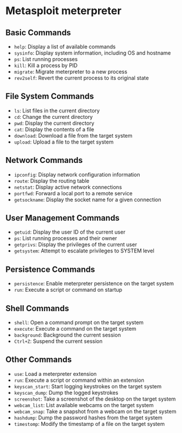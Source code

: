 # Metasploit meterpreter
## Basic Commands

-   `help`: Display a list of available commands
-   `sysinfo`: Display system information, including OS and hostname
-   `ps`: List running processes
-   `kill`: Kill a process by PID
-   `migrate`: Migrate meterpreter to a new process
-   `rev2self`: Revert the current process to its original state

## File System Commands

-   `ls`: List files in the current directory
-   `cd`: Change the current directory
-   `pwd`: Display the current directory
-   `cat`: Display the contents of a file
-   `download`: Download a file from the target system
-   `upload`: Upload a file to the target system

## Network Commands

-   `ipconfig`: Display network configuration information
-   `route`: Display the routing table
-   `netstat`: Display active network connections
-   `portfwd`: Forward a local port to a remote service
-   `getsockname`: Display the socket name for a given connection

## User Management Commands

-   `getuid`: Display the user ID of the current user
-   `ps`: List running processes and their owner
-   `getprivs`: Display the privileges of the current user
-   `getsystem`: Attempt to escalate privileges to SYSTEM level

## Persistence Commands

-   `persistence`: Enable meterpreter persistence on the target system
-   `run`: Execute a script or command on startup

## Shell Commands

-   `shell`: Open a command prompt on the target system
-   `execute`: Execute a command on the target system
-   `background`: Background the current session
-   `Ctrl+Z`: Suspend the current session

## Other Commands

-   `use`: Load a meterpreter extension
-   `run`: Execute a script or command within an extension
-   `keyscan_start`: Start logging keystrokes on the target system
-   `keyscan_dump`: Dump the logged keystrokes
-   `screenshot`: Take a screenshot of the desktop on the target system
-   `webcam_list`: List available webcams on the target system
-   `webcam_snap`: Take a snapshot from a webcam on the target system
-   `hashdump`: Dump the password hashes from the target system
-   `timestomp`: Modify the timestamp of a file on the target system
